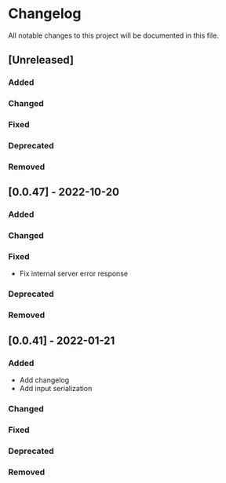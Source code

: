 # Changelog
All notable changes to this project will be documented in this file.

## [Unreleased]
### Added

### Changed

### Fixed

### Deprecated

### Removed

## [0.0.47] - 2022-10-20
### Added

### Changed

### Fixed
- Fix internal server error response

### Deprecated

### Removed

## [0.0.41] - 2022-01-21
### Added
- Add changelog
- Add input serialization

### Changed

### Fixed

### Deprecated

### Removed
